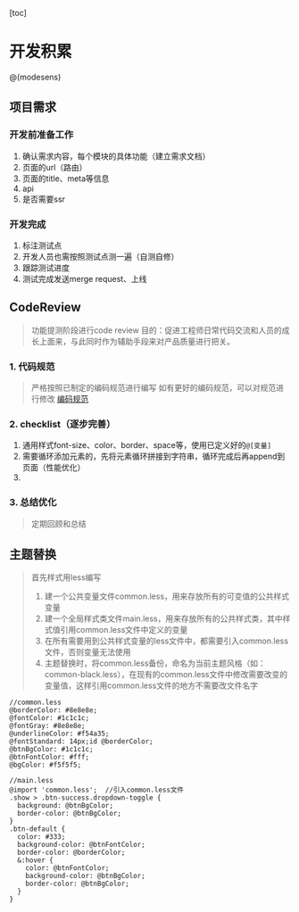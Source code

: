 [toc]

# 开发积累
@(modesens)

## 项目需求
### 开发前准备工作
1. 确认需求内容，每个模块的具体功能（建立需求文档）
2. 页面的url（路由）
3. 页面的title、meta等信息
4. api
5. 是否需要ssr

### 开发完成
1. 标注测试点
2. 开发人员也需按照测试点测一遍（自测自修）
3. 跟踪测试进度
4.  测试完成发送merge request、上线

## CodeReview
> 功能提测阶段进行code review
> 目的：促进工程师日常代码交流和人员的成长上面来，与此同时作为辅助手段来对产品质量进行把关。

### 1. 代码规范
> 严格按照已制定的编码规范进行编写
> 如有更好的编码规范，可以对规范进行修改
[编码规范](./coding_rule.md)

### 2. checklist（逐步完善）
1. 通用样式font-size、color、border、space等，使用已定义好的`@[变量]`
2. 需要循环添加元素的，先将元素循环拼接到字符串，循环完成后再append到页面（性能优化）
3. 


### 3. 总结优化
> 定期回顾和总结


## 主题替换
> 首先样式用less编写
> 1. 建一个公共变量文件common.less，用来存放所有的可变值的公共样式变量
> 2. 建一个全局样式类文件main.less，用来存放所有的公共样式类，其中样式值引用common.less文件中定义的变量
> 3. 在所有需要用到公共样式变量的less文件中，都需要引入common.less文件，否则变量无法使用
> 4. 主题替换时，将common.less备份，命名为当前主题风格（如：common-black.less），在现有的common.less文件中修改需要改变的变量值，这样引用common.less文件的地方不需要改文件名字

```less
//common.less
@borderColor: #8e8e8e;
@fontColor: #1c1c1c;
@fontGray: #8e8e8e;
@underlineColor: #f54a35;
@fontStandard: 14px;id @borderColor;
@btnBgColor: #1c1c1c;
@btnFontColor: #fff;
@bgColor: #f5f5f5;

//main.less
@import 'common.less';	//引入common.less文件
.show > .btn-success.dropdown-toggle {
  background: @btnBgColor;
  border-color: @btnBgColor;
}
.btn-default {
  color: #333;
  background-color: @btnFontColor;
  border-color: @borderColor;
  &:hover {
    color: @btnFontColor;
    background-color: @btnBgColor;
    border-color: @btnBgColor;
  }
}
```


